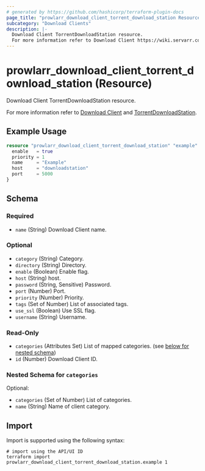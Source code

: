 ```yaml
---
# generated by https://github.com/hashicorp/terraform-plugin-docs
page_title: "prowlarr_download_client_torrent_download_station Resource - terraform-provider-prowlarr"
subcategory: "Download Clients"
description: |-
  Download Client TorrentDownloadStation resource.
  For more information refer to Download Client https://wiki.servarr.com/prowlarr/settings#download-clients and TorrentDownloadStation https://wiki.servarr.com/prowlarr/supported#torrentdownloadstation.
---
```


# prowlarr_download_client_torrent_download_station (Resource)

<!-- subcategory:Download Clients -->Download Client TorrentDownloadStation resource.
For more information refer to [Download Client](https://wiki.servarr.com/prowlarr/settings#download-clients) and [TorrentDownloadStation](https://wiki.servarr.com/prowlarr/supported#torrentdownloadstation).

## Example Usage

```terraform
resource "prowlarr_download_client_torrent_download_station" "example" {
  enable   = true
  priority = 1
  name     = "Example"
  host     = "downloadstation"
  port     = 5000
}
```

<!-- schema generated by tfplugindocs -->
## Schema

### Required

- `name` (String) Download Client name.

### Optional

- `category` (String) Category.
- `directory` (String) Directory.
- `enable` (Boolean) Enable flag.
- `host` (String) host.
- `password` (String, Sensitive) Password.
- `port` (Number) Port.
- `priority` (Number) Priority.
- `tags` (Set of Number) List of associated tags.
- `use_ssl` (Boolean) Use SSL flag.
- `username` (String) Username.

### Read-Only

- `categories` (Attributes Set) List of mapped categories. (see [below for nested schema](#nestedatt--categories))
- `id` (Number) Download Client ID.

<a id="nestedatt--categories"></a>
### Nested Schema for `categories`

Optional:

- `categories` (Set of Number) List of categories.
- `name` (String) Name of client category.

## Import

Import is supported using the following syntax:

```shell
# import using the API/UI ID
terraform import prowlarr_download_client_torrent_download_station.example 1
```
